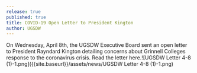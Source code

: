 ```yaml
---
release: true
published: true
title: COVID-19 Open Letter to President Kington
author: UGSDW
---
```

On Wednesday, April 8th, the UGSDW Executive Board sent an open letter to President Rayndard Kington detailing concerns about Grinnell Colleges response to the coronavirus crisis. Read the letter here.[]({{site.baseurl}}/assets/news/UGSDW%20Letter%204-8%20(1)-1.png)![UGSDW Letter 4-8 (1)-1.png]({{site.baseurl}}/assets/news/UGSDW Letter 4-8 (1)-1.png)
